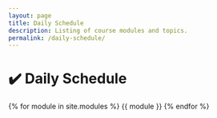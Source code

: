 ```yaml
---
layout: page
title: Daily Schedule
description: Listing of course modules and topics.
permalink: /daily-schedule/
---
```


# ✔️ Daily Schedule


{% for module in site.modules %}
{{ module }}
{% endfor %}
